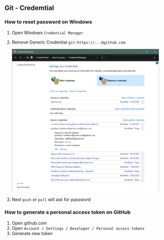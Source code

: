 
## Git - Credemtial

### How to reset password on Windows

1. Open Windows `Credential Manager`
2. Remove Generic Credential `git:https://...@github.com`

   ![](./assets/images/dev.git.credential-credential.PNG)

3. Next `push` or `pull` will ask for password

### How to generate a personal access token on GitHub

1. Open github.com
2. Open `Account / Settings / Developer / Personal access tokens`
3. Generate new token
